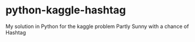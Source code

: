 python-kaggle-hashtag
=====================

My solution in Python for the kaggle problem Partly Sunny with a chance of Hashtag
